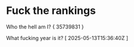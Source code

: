 # Fuck the rankings

Who the hell am I?
{ 35739831 }

What fucking year is it?
[ 2025-05-13T15:36:40Z ]
